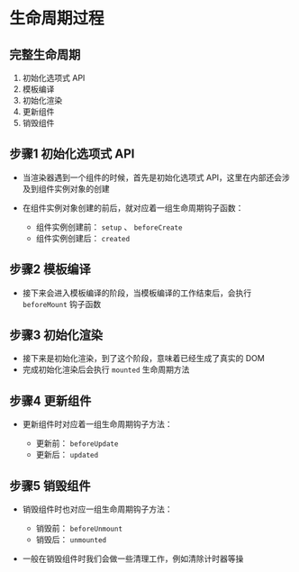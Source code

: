 # 生命周期过程

## 完整生命周期

1. 初始化选项式 API
2. 模板编译
3. 初始化渲染
4. 更新组件
5. 销毁组件

## 步骤1 初始化选项式 API

+ 当渲染器遇到一个组件的时候，首先是初始化选项式 API，这里在内部还会涉及到组件实例对象的创建

+ 在组件实例对象创建的前后，就对应着一组生命周期钩子函数：

  + 组件实例创建前： `setup` 、 `beforeCreate`
  + 组件实例创建后： `created`

## 步骤2 模板编译

+ 接下来会进入模板编译的阶段，当模板编译的工作结束后，会执行 `beforeMount` 钩子函数

## 步骤3 初始化渲染

+ 接下来是初始化渲染，到了这个阶段，意味着已经生成了真实的 DOM
+ 完成初始化渲染后会执行 `mounted` 生命周期方法

## 步骤4 更新组件

+ 更新组件时对应着一组生命周期钩子方法：

  + 更新前： `beforeUpdate`
  + 更新后： `updated`

## 步骤5 销毁组件

+ 销毁组件时也对应一组生命周期钩子方法：

  + 销毁前： `beforeUnmount`
  + 销毁后： `unmounted`

+ 一般在销毁组件时我们会做一些清理工作，例如清除计时器等操
